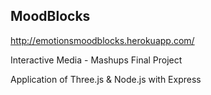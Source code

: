 ## MoodBlocks

http://emotionsmoodblocks.herokuapp.com/

Interactive Media - Mashups
Final Project

Application of Three.js & Node.js with Express